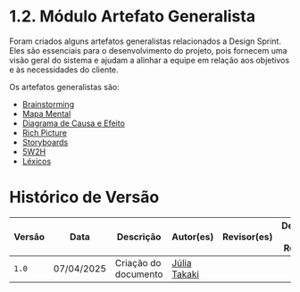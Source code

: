# 1.2. Módulo Artefato Generalista

Foram criados alguns artefatos generalistas relacionados a Design Sprint. Eles são essenciais para o desenvolvimento do projeto, pois fornecem uma visão geral do sistema e ajudam a alinhar a equipe em relação aos objetivos e às necessidades do cliente.

Os artefatos generalistas são:

- [Brainstorming](Brainstorm.md)
- [Mapa Mental](/Base/1.1.2.Mapa-mental.md)
- [Diagrama de Causa e Efeito](/Base/causaefeito.md)
- [Rich Picture](/Base/1.2.5.Richpicture.md)
- [Storyboards](/Base/1.2.6.Storyboards.md)
- [5W2H](/Base/1.2.3.5W2H.md)
- [Léxicos](/Base/1.2.1.Léxicos.md)

# Histórico de Versão
| Versão | Data | Descrição | Autor(es) | Revisor(es) | Detalhes da Revisão|
|------|--------|-----------|-----------| ----------- | -------------------|
| `1.0` | 07/04/2025 | Criação do documento | [Júlia Takaki](https://github.com/juliatakaki) |
